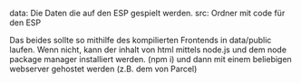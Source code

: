 data: Die Daten die auf den ESP gespielt werden.
src: Ordner mit code für den ESP

Das beides sollte so mithilfe des kompilierten Frontends in data/public laufen.
Wenn nicht, kann der inhalt von html mittels node.js und dem node package manager installiert werden.
(npm i)
und dann mit einem beliebigen webserver gehostet werden (z.B. dem von Parcel)
